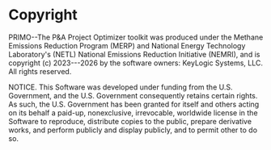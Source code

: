 Copyright
=========

PRIMO--The P&A Project Optimizer toolkit was produced under the Methane Emissions
Reduction Program (MERP) and National Energy Technology Laboratory's (NETL) National
Emissions Reduction Initiative (NEMRI), and is copyright (c) 2023---2026 by the
software owners: KeyLogic Systems, LLC. All rights reserved.

NOTICE.  This Software was developed under funding from the U.S. Government,
and the U.S. Government consequently retains certain rights. As such, the
U.S. Government has been granted for itself and others acting on its behalf a
paid-up, nonexclusive, irrevocable, worldwide license in the Software to
reproduce, distribute copies to the public, prepare derivative works, and
perform publicly and display publicly, and to permit other to do so.